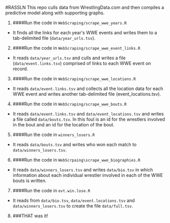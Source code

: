 #RASSLN
This repo culls data from WrestlingData.com and then compiles a predictive model along with supporting graphs.

1. ####Run the code in `WebScraping/scrape_wwe_years.R`
  * It finds all the links for each year's WWE events and writes them to a tab-delimited file (`data/year_urls.tsv`).
2. ####Run the code in `WebScraping/scrape_wwe_event_links.R`
  * It reads `data/year_urls.tsv` and culls and writes a file (`data/event.links.tsv`) comprised of links to each WWE event on record.
3. ####Run the code in `WebScraping/scrape_wwe_locations.R`
*   It reads `data/event.links.tsv` and collects all the location data for each WWE event and writes another tab-delimited file (event_locations.tsv).
4. ####Run the code in `WebScraping/scrape_wwe_bouts.R`
*   It reads `data/event.links.tsv` and `data/event_locations.tsv` and writes a file called `data/bouts.tsv`. In this foul is an id for the wrestlers involved in the bout and an id for the location of the bout.
5. ####Run the code in `winners_losers.R`
*   It reads `data/bouts.tsv` and writes who won each match to `data/winners_losers.tsv`.
6. ####Run the code in `WebScrpaing\scrape_wwe_biographies.R`
*   It reads `data/winners_losers.tsv` and writes `data/bio.tsv` in which information about each individual wrestler involved in each of the WWE bouts is written.
7. ####Run the code in `evt.win.lose.R`
*   It reads from `data/bio.tsv`, `data/event.locations.tsv` and `data/winners_losers.tsv` to create the file `data/full.tsv`.
8. ###THAT was it!
